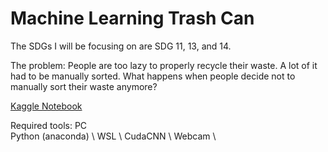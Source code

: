 # Machine Learning Trash Can
The SDGs I will be focusing on are SDG 11, 13, and 14.

The problem: People are too lazy to properly recycle their waste. A lot of it had to be manually sorted. What happens when people decide not to manually sort their waste anymore?

[Kaggle Notebook](https://www.kaggle.com/michaelhu12/machine-learning-trash-can/edit)

Required tools:
PC \
Python (anaconda) \ 
WSL \ 
CudaCNN \ 
Webcam \

